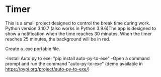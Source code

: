 # Timer
This is a small project designed to control the break time during work. Python version 3.10.7 (also works in Python 3.9.6)The app is designed to show a notification when the time reaches 30 minutes.
When the timer reaches 25 minutes, the background will be in red.

Create a .exe portable file.

-Install Auto py to exe: "pip install auto-py-to-exe"
-Open a command prompt and run the command "auto-py-to-exe" (demo available in https://pypi.org/project/auto-py-to-exe/)

